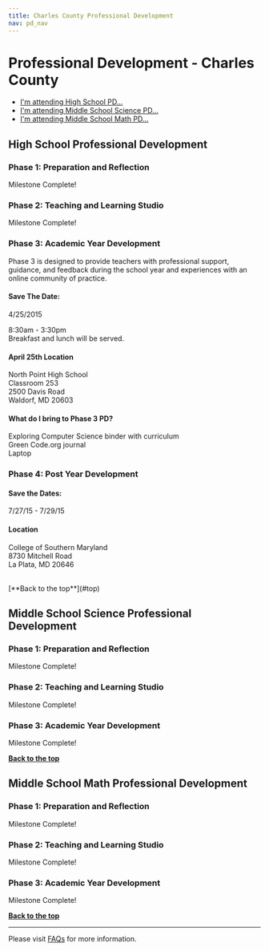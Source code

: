 ```yaml
---
title: Charles County Professional Development
nav: pd_nav
---
```

<a id="top"></a>

# Professional Development - Charles County

- [I'm attending High School PD...](#hs)
- [I'm attending Middle School Science PD...](#mss)
- [I'm attending Middle School Math PD...](#msm)


<a id="hs"></a>

## High School Professional Development

### Phase 1: Preparation and Reflection

Milestone Complete!

### Phase 2: Teaching and Learning Studio

Milestone Complete!

### Phase 3: Academic Year Development

Phase 3 is designed to provide teachers with professional support, guidance, and feedback during the school year and experiences with an online community of practice.

#### Save The Date: ####
4/25/2015

8:30am - 3:30pm
<br />
Breakfast and lunch will be served. 

#### April 25th Location ####

North Point High School
<br />
Classroom 253
<br />
2500 Davis Road
<br />
Waldorf, MD 20603


#### What do I bring to Phase 3 PD? ####
Exploring Computer Science binder with curriculum
<br />
Green Code.org journal
<br />
Laptop

### Phase 4: Post Year Development

#### Save the Dates:

7/27/15 - 7/29/15

#### Location
College of Southern Maryland
<br />
8730 Mitchell Road
<br />
La Plata, MD 20646

<br/>
[**Back to the top**](#top)


<a id="mss"></a>
## Middle School Science Professional Development

### Phase 1: Preparation and Reflection

Milestone Complete!

### Phase 2: Teaching and Learning Studio

Milestone Complete!

### Phase 3: Academic Year Development

Milestone Complete!

[**Back to the top**](#top)

<a id="msm"></a>
## Middle School Math Professional Development

### Phase 1: Preparation and Reflection

Milestone Complete!

### Phase 2: Teaching and Learning Studio

Milestone Complete!

### Phase 3: Academic Year Development

Milestone Complete!

[**Back to the top**](#top)

----------
Please visit [FAQs](/educate/pd/faq) for more information.

<br />
<br />